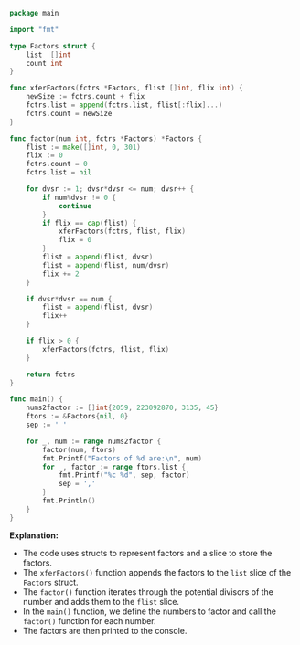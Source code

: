 ```go
package main

import "fmt"

type Factors struct {
	list  []int
	count int
}

func xferFactors(fctrs *Factors, flist []int, flix int) {
	newSize := fctrs.count + flix
	fctrs.list = append(fctrs.list, flist[:flix]...)
	fctrs.count = newSize
}

func factor(num int, fctrs *Factors) *Factors {
	flist := make([]int, 0, 301)
	flix := 0
	fctrs.count = 0
	fctrs.list = nil

	for dvsr := 1; dvsr*dvsr <= num; dvsr++ {
		if num%dvsr != 0 {
			continue
		}
		if flix == cap(flist) {
			xferFactors(fctrs, flist, flix)
			flix = 0
		}
		flist = append(flist, dvsr)
		flist = append(flist, num/dvsr)
		flix += 2
	}

	if dvsr*dvsr == num {
		flist = append(flist, dvsr)
		flix++
	}

	if flix > 0 {
		xferFactors(fctrs, flist, flix)
	}

	return fctrs
}

func main() {
	nums2factor := []int{2059, 223092870, 3135, 45}
	ftors := &Factors{nil, 0}
	sep := ' '

	for _, num := range nums2factor {
		factor(num, ftors)
		fmt.Printf("Factors of %d are:\n", num)
		for _, factor := range ftors.list {
			fmt.Printf("%c %d", sep, factor)
			sep = ','
		}
		fmt.Println()
	}
}
```

**Explanation:**

* The code uses structs to represent factors and a slice to store the factors.
* The `xferFactors()` function appends the factors to the `list` slice of the `Factors` struct.
* The `factor()` function iterates through the potential divisors of the number and adds them to the `flist` slice.
* In the `main()` function, we define the numbers to factor and call the `factor()` function for each number.
* The factors are then printed to the console.
